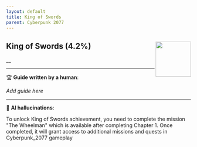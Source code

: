 ```yaml
---
layout: default
title: King of Swords
parent: Cyberpunk 2077
---
```


## King of Swords (4.2%) <img align="right" src="https://cdn.cloudflare.steamstatic.com/steamcommunity/public/images/apps/1091500/c6e7c9cc51fde9a554fcf07e5f1114edcc4090c0.jpg" width="96" height="96">

__

---

:trophy: **Guide written by a human**:

_Add guide here_

---

:robot: **AI hallucinations**:

To unlock King of Swords achievement, you need to complete the mission "The Wheelman" which is available after completing Chapter 1. Once completed, it will grant access to additional missions and quests in Cyberpunk_2077 gameplay
